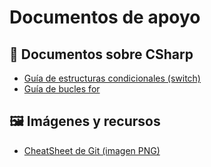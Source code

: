 # Documentos de apoyo

## 📄 Documentos sobre CSharp

- [Guía de estructuras condicionales (switch)](mdVisor.html?archivo=descargas/infoSwitch.md)
- [Guía de bucles for](mdVisor.html?archivo=descargas/infoFor.md)

## 🖼️ Imágenes y recursos

- [CheatSheet de Git (imagen PNG)](descargas/GitCheatSheet.png)